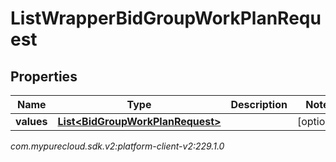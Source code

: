 # ListWrapperBidGroupWorkPlanRequest


## Properties

| Name | Type | Description | Notes |
| ------------ | ------------- | ------------- | ------------- |
| **values** | [**List&lt;BidGroupWorkPlanRequest&gt;**](BidGroupWorkPlanRequest) |  |  [optional] |




_com.mypurecloud.sdk.v2:platform-client-v2:229.1.0_
